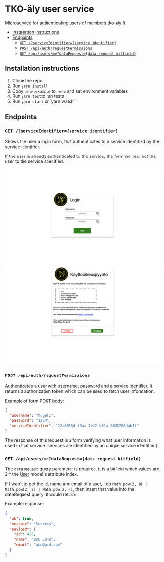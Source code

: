 # TKO-äly user service

Microservice for authenticating users of members.tko-aly.fi.

<!-- START doctoc generated TOC please keep comment here to allow auto update -->
<!-- DON'T EDIT THIS SECTION, INSTEAD RE-RUN doctoc TO UPDATE -->
<!-- DON'T EDIT THIS SECTION, INSTEAD RE-RUN doctoc TO UPDATE -->

- [Installation instructions](#installation-instructions)
- [Endpoints](#endpoints)
  - [`GET /?serviceIdentifier={service identifier}`](#get-serviceidentifierservice-identifier)
  - [`POST /api/auth/requestPermissions`](#post-apiauthrequestpermissions)
  - [`GET /api/users/me?dataRequest={data request bitfield}`](#get-apiusersmedatarequestdata-request-bitfield)

<!-- END doctoc generated TOC please keep comment here to allow auto update -->

## Installation instructions

1.  Clone the repo
2.  Run `yarn install`
3.  Copy `.env.example` to `.env` and set environment variables
4.  Run `yarn test`to run tests
5.  Run `yarn start` or `yarn watch``

## Endpoints

### `GET /?serviceIdentifier={service identifier}`

Shows the user a login form, that authenticates to a service identified by the service identifier.

If the user is already authenticated to the service, the form will redirect the user to the service specified.

![Login page](doc/login_page.png)
![Permission page](doc/permission.png)

### `POST /api/auth/requestPermissions`

Authenticates a user with username, password and a service identifier. It returns a authorization token which can be used to fetch user information.

Example of form POST body:

```json
{
  "username": "hugeli",
  "password": "1234",
  "serviceIdentifier": "12a0058d-f9aa-1e22-b01a-6025700dab1f"
}
```

The response of this request is a form verifying what user information is used in that service (services are identified by an unique service idenfitier.)

### `GET /api/users/me?dataRequest={data request bitfield}`

The `dataRequest` query parameter is required. It is a bitfield which values are 2 ^ the [User](/src/models/User.ts) model's attribute index.

If I wan't to get the id, name and email of a user, I do `Math.pow(2, 0) | Math.pow(2, 2) | Math.pow(2, 4)`, then insert that value into the dataRequest query. It would return:

Example response:

```json
{
  "ok": true,
  "message": "Success",
  "payload": {
    "id": 420,
    "name": "Bob John",
    "email": "asd@asd.com"
  }
}
```
